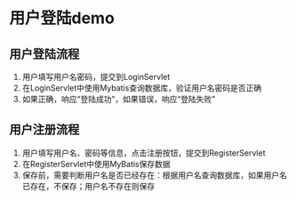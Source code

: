 # 用户登陆demo

## 用户登陆流程

1. 用户填写用户名密码，提交到LoginServlet
2. 在LoginServlet中使用Mybatis查询数据库，验证用户名密码是否正确
3. 如果正确，响应“登陆成功”，如果错误，响应“登陆失败”

## 用户注册流程

1. 用户填写用户名、密码等信息，点击注册按钮，提交到RegisterServlet
2. 在RegisterServlet中使用MyBatis保存数据
3. 保存前，需要判断用户名是否已经存在：根据用户名查询数据库，如果用户名已存在，不保存；用户名不存在则保存